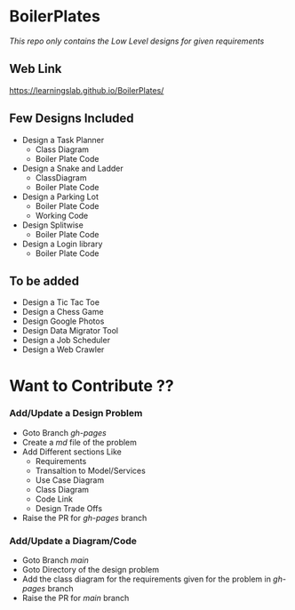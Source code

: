 # BoilerPlates
  _This repo only contains the Low Level designs for given requirements_

## Web Link
https://learningslab.github.io/BoilerPlates/

## Few Designs Included
- Design a Task Planner
  - Class Diagram
  - Boiler Plate Code
- Design a Snake and Ladder
  - ClassDiagram
  - Boiler Plate Code
- Design a Parking Lot 
  - Boiler Plate Code
  - Working Code
- Design Splitwise
  - Boiler Plate Code
- Design a Login library
  - Boiler Plate Code

## To be added
- Design a Tic Tac Toe
- Design a Chess Game
- Design Google Photos
- Design Data Migrator Tool
- Design a Job Scheduler
- Design a Web Crawler

# Want to Contribute ??

### Add/Update a Design Problem
- Goto Branch _gh-pages_
- Create a _md_ file of the problem
- Add Different sections Like 
  - Requirements 
  - Transaltion to Model/Services
  - Use Case Diagram
  - Class Diagram
  - Code Link
  - Design Trade Offs
- Raise the PR for _gh-pages_ branch

### Add/Update a Diagram/Code 
- Goto Branch _main_
- Goto Directory of the design problem
- Add the class diagram for the requirements given for the problem in _gh-pages_ branch
- Raise the PR for _main_ branch





